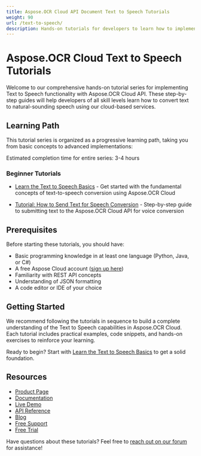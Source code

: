 ```yaml
---
title: Aspose.OCR Cloud API Document Text to Speech Tutorials
weight: 90
url: /text-to-speech/
description: Hands-on tutorials for developers to learn how to implement text-to-speech functionality using Aspose.OCR Cloud API.
---
```


# Aspose.OCR Cloud Text to Speech Tutorials

Welcome to our comprehensive hands-on tutorial series for implementing Text to Speech functionality with Aspose.OCR Cloud API. These step-by-step guides will help developers of all skill levels learn how to convert text to natural-sounding speech using our cloud-based services.

## Learning Path

This tutorial series is organized as a progressive learning path, taking you from basic concepts to advanced implementations:

Estimated completion time for entire series: 3-4 hours

### Beginner Tutorials
- [Learn the Text to Speech Basics](/text-to-speech/basics/) - Get started with the fundamental concepts of text-to-speech conversion using Aspose.OCR Cloud

- [Tutorial: How to Send Text for Speech Conversion](/text-to-speech/send-text/) - Step-by-step guide to submitting text to the Aspose.OCR Cloud API for voice conversion 

## Prerequisites

Before starting these tutorials, you should have:

- Basic programming knowledge in at least one language (Python, Java, or C#)
- A free Aspose Cloud account ([sign up here](https://dashboard.aspose.cloud/#/apps))
- Familiarity with REST API concepts
- Understanding of JSON formatting
- A code editor or IDE of your choice

## Getting Started

We recommend following the tutorials in sequence to build a complete understanding of the Text to Speech capabilities in Aspose.OCR Cloud. Each tutorial includes practical examples, code snippets, and hands-on exercises to reinforce your learning.

Ready to begin? Start with [Learn the Text to Speech Basics](/text-to-speech/basics/) to get a solid foundation.

## Resources

- [Product Page](https://products.aspose.cloud/ocr/)
- [Documentation](https://docs.aspose.cloud/ocr/)
- [Live Demo](https://products.aspose.app/ocr/family)
- [API Reference](https://reference.aspose.cloud/ocr/)
- [Blog](https://blog.aspose.cloud/category/ocr/)
- [Free Support](https://forum.aspose.cloud/c/ocr/12/)
- [Free Trial](https://dashboard.aspose.cloud/#/apps)

Have questions about these tutorials? Feel free to [reach out on our forum](https://forum.aspose.cloud/c/ocr/12/) for assistance!
